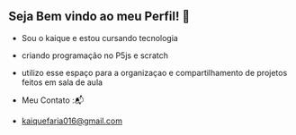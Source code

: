 ## Seja Bem vindo ao meu Perfil! 👋
* Sou o kaique e estou cursando tecnologia 
* criando programação no P5js e scratch
* utilizo esse espaço para a organizaçao e compartilhamento de projetos feitos em sala de aula
  
* Meu Contato :📬
* kaiquefaria016@gmail.com
<!--
**KaiqueFZ/KaiqueFZ** is a ✨ _special_ ✨ repository because its `README.md` (this file) appears on your GitHub profile.

Here are some ideas to get you started:

- 🔭 I’m currently working on ...
- 🌱 I’m currently learning ...
- 👯 I’m looking to collaborate on ...
- 🤔 I’m looking for help with ...
- 💬 Ask me about ...
- 📫 How to reach me: ...
- 😄 Pronouns: ...
- ⚡ Fun fact: ...
-->
